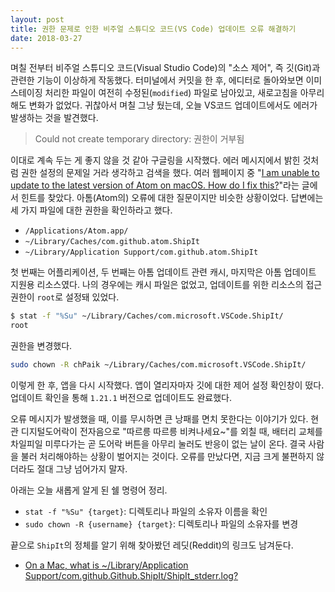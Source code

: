 ```yaml
---
layout: post
title: 권한 문제로 인한 비주얼 스튜디오 코드(VS Code) 업데이트 오류 해결하기
date: 2018-03-27
---
```


며칠 전부터 비주얼 스튜디오 코드(Visual Studio Code)의 "소스 제어", 즉 깃(Git)과 관련한 기능이 이상하게 작동했다. 터미널에서 커밋을 한 후, 에디터로 돌아와보면 이미 스테이징 처리한 파일이 여전히 수정된(`modified`) 파일로 남아있고, 새로고침을 아무리 해도 변화가 없었다. 귀찮아서 며칠 그냥 뒀는데, 오늘 VS코드 업데이트에서도 에러가 발생하는 것을 발견했다.

> Could not create temporary directory: 권한이 거부됨

이대로 계속 두는 게 좋지 않을 것 같아 구글링을 시작했다. 에러 메시지에서 밝힌 것처럼 권한 설정의 문제일 거라 생각하고 검색을 했다. 여러 웹페이지 중 "[I am unable to update to the latest version of Atom on macOS. How do I fix this?](https://discuss.atom.io/t/i-am-unable-to-update-to-the-latest-version-of-atom-on-macos-how-do-i-fix-this/40054)"라는 글에서 힌트를 찾았다. 아톰(Atom의) 오류에 대한 질문이지만 비슷한 상황이었다. 답변에는 세 가지 파일에 대한 권한을 확인하라고 했다.

- `/Applications/Atom.app/`
- `~/Library/Caches/com.github.atom.ShipIt`
- `~/Library/Application Support/com.github.atom.ShipIt`

첫 번째는 어플리케이션, 두 번째는 아톰 업데이트 관련 캐시, 마지막은 아톰 업데이트 지원용 리소스였다. 나의 경우에는 캐시 파일은 없었고, 업데이트를 위한 리소스의 접근 권한이 `root`로 설정돼 있었다.

```sh
$ stat -f "%Su" ~/Library/Caches/com.microsoft.VSCode.ShipIt/
root
```

권한을 변경했다.

```sh
sudo chown -R chPaik ~/Library/Caches/com.microsoft.VSCode.ShipIt/
```

이렇게 한 후, 앱을 다시 시작했다. 앱이 열리자마자 깃에 대한 제어 설정 확인창이 떴다. 업데이트 확인을 통해 `1.21.1` 버전으로 업데이트도 완료했다.

오류 메시지가 발생했을 때, 이를 무시하면 큰 낭패를 면치 못한다는 이야기가 있다. 현관 디지털도어락이 전자음으로 "따르릉 따르릉 비켜나세요~"를 외칠 때, 배터리 교체를 차일피일 미루다가는 곧 도어락 버튼을 아무리 눌러도 반응이 없는 날이 온다. 결국 사람을 불러 처리해야하는 상황이 벌어지는 것이다. 오류를 만났다면, 지금 크게 불편하지 않더라도 절대 그냥 넘어가지 말자. 

아래는 오늘 새롭게 알게 된 쉘 명령어 정리.

- `stat -f "%Su" {target}`: 디렉토리나 파일의 소유자 이름을 확인
- `sudo chown -R {username} {target}`: 디렉토리나 파일의 소유자를 변경

끝으로 `ShipIt`의 정체를 알기 위해 찾아봤던 레딧(Reddit)의 링크도 남겨둔다.

- [On a Mac, what is ~/Library/Application Support/com.github.Github.ShipIt/ShipIt_stderr.log?](https://www.reddit.com/r/github/comments/6mqehi/on_a_mac_what_is_libraryapplication/)